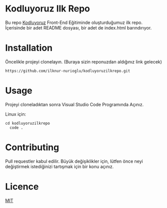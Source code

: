 # Kodluyoruz Ilk Repo
Bu repo [Kodluyoruz](http://kodluyoruz.org) Front-End Eğitiminde oluşturduğumuz ilk repo. İçerisinde bir adet README dosyası, bir adet de index.html barındırıyor.

# Installation 

Öncelikle projeyi clonelayın. (Buraya sizin reponuzdan aldığınız link gelecek)


``` https://github.com/ilknur-nurioglu/kodluyoruzilkrepo.git ```

# Usage

Projeyi cloneladıktan sonra Visual Studio Code Programında Açınız.

Linux için:


```
cd kodluyoruzilkrepo 
  code .
```

 # Contributing

 
 Pull requestler kabul edilir. Büyük değişiklikler için, lütfen önce neyi değiştirmek istediğinizi tartışmak için bir konu açınız.

 # Licence 


 [MIT](https://choosealicense.com/licenses/mit/)
